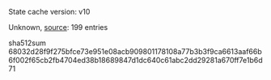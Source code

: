 State cache version: v10

Unknown, [source](https://dxvkcachehost.codepotatoes.de): 199 entries

sha512sum 68032d28f9f275bfce73e951e08acb909801178108a77b3b3f9ca6613aaf66b6f002f65cb2fb4704ed38b18689847d1dc640c61abc2dd29281a670ff7e1b6d71
